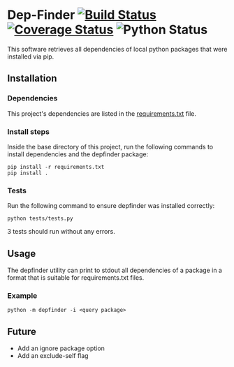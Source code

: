 # Dep-Finder [![Build Status](https://travis-ci.com/Marcdh3/Dep-Finder.svg?branch=master)](https://travis-ci.com/Marcdh3/Dep-Finder) [![Coverage Status](https://coveralls.io/repos/github/Marcdh3/Dep-Finder/badge.svg?branch=master)](https://coveralls.io/github/Marcdh3/Dep-Finder?branch=master) ![Python Status](https://img.shields.io/badge/python-3.7%20%7C%203.8-blue)
This software retrieves all dependencies of local python packages that were installed via pip.
## Installation
### Dependencies
This project's dependencies are listed in the [requirements.txt](requirements.txt) file.
### Install steps
Inside the base directory of this project, run the following commands to install dependencies and the depfinder package:
```
pip install -r requirements.txt
pip install .
```
### Tests
Run the following command to ensure depfinder was installed correctly:
```
python tests/tests.py
```
3 tests should run without any errors.
## Usage
The depfinder utility can print to stdout all dependencies of a package in a format that is suitable for requirements.txt files. 
### Example
```
python -m depfinder -i <query package>
```
## Future
- Add an ignore package option 
- Add an exclude-self flag
